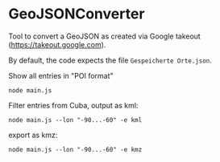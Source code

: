# GeoJSONConverter

Tool to convert a GeoJSON as created via Google takeout (https://takeout.google.com).

By default, the code expects the file `Gespeicherte Orte.json`. 

Show all entries in "POI format"

`node main.js`


Filter entries from Cuba, output as kml:

`node main.js --lon "-90...-60" -e kml`

export as kmz:

`node main.js --lon "-90...-60" -e kmz`